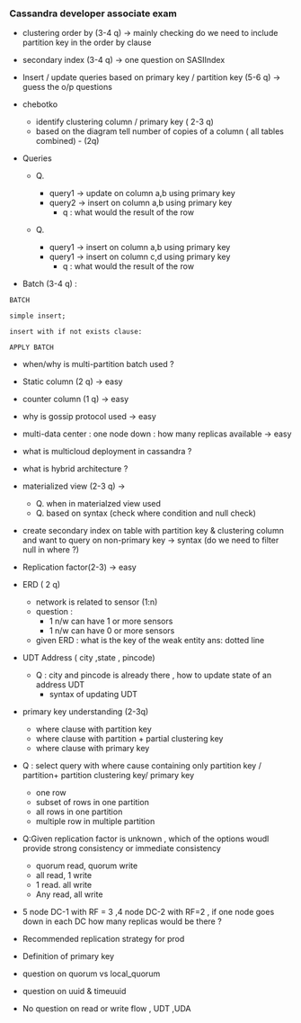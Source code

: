 
### Cassandra developer associate exam
- clustering order by  (3-4 q) -> mainly checking do we need to include partition key in the order by clause

- secondary index (3-4 q) -> one question on SASIIndex

- Insert / update queries based on primary key / partition key (5-6 q) -> guess the o/p questions

- chebotko  
  - identify clustering column / primary key ( 2-3 q)
  - based on the diagram tell number of copies of a column ( all tables combined) - (2q)

- Queries
  - Q.
    - query1 -> update on column a,b using primary key  
    - query2 -> insert on column a,b using primary key
      - q : what would the result of the row

  - Q.  
    - query1 -> insert on column a,b using primary key
    - query1 -> insert on column c,d using primary key
      - q : what would the result of the row

- Batch (3-4 q) :

```
BATCH

simple insert;

insert with if not exists clause:

APPLY BATCH
```

- when/why is multi-partition batch used ?

- Static column (2 q) -> easy

- counter column (1 q) -> easy

- why is gossip protocol used -> easy

- multi-data center : one node down : how many replicas available -> easy

- what is multicloud deployment in cassandra ?

- what is hybrid architecture ?

- materialized view  (2-3 q) ->
  - Q. when in materialzed view used
  - Q. based on syntax  (check where condition and null check)

- create secondary index  on table with partition key & clustering column and want to query on non-primary key -> syntax (do we need to filter null in where ?)

- Replication factor(2-3)  -> easy

- ERD ( 2 q)
  - network is related to sensor (1:n)
  - question :
     - 1 n/w can have 1 or more sensors
     - 1 n/w can have 0 or more sensors
  - given ERD  : what is the key of the weak entity
    ans: dotted line


- UDT Address ( city ,state , pincode)
  - Q : city and pincode is already there , how to update state of an address UDT
    - syntax of updating UDT

- primary key understanding (2-3q)
  - where clause with partition key
  - where clause with partition + partial clustering key
  - where clause with primary key

- Q : select query with where cause containing only partition key / partition+ partition clustering key/ primary key
   - one row
   - subset of rows in one partition
   - all rows in one partition
   - multiple row in multiple partition


- Q:Given replication factor is unknown , which of the options woudl provide strong consistency or immediate consistency
  - quorum read, quorum write
  - all read, 1 write
  - 1 read. all write
  - Any read, all write


- 5 node DC-1  with RF = 3 ,4 node DC-2 with RF=2 , if one node goes down in each DC how many replicas would be there ?


- Recommended replication strategy for prod

- Definition of primary key

- question on quorum vs local_quorum

- question on uuid & timeuuid

- No question on read or write flow , UDT ,UDA
